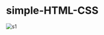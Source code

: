 # simple-HTML-CSS
![s1](https://user-images.githubusercontent.com/75640953/104271921-076e7480-54c2-11eb-882d-bf71b3d12c77.png)
